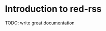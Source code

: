 # Introduction to red-rss

TODO: write [great documentation](http://jacobian.org/writing/great-documentation/what-to-write/)
